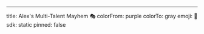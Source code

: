 ---
title: Alex's Multi-Talent Mayhem 🎭
colorFrom: purple
colorTo: gray
emoji: 🐳
sdk: static
pinned: false

